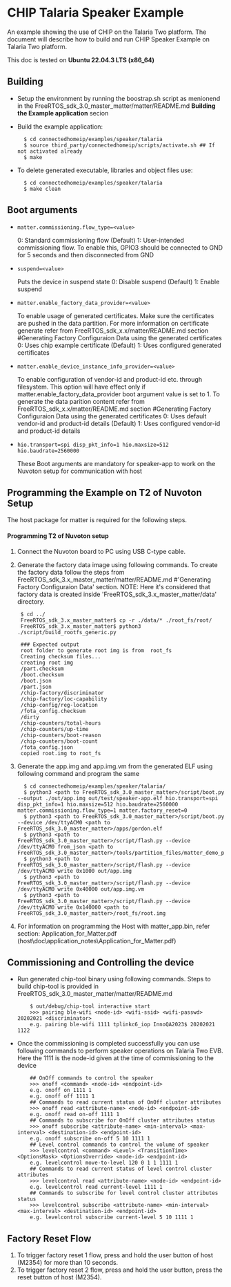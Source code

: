 # CHIP Talaria Speaker Example

An example showing the use of CHIP on the Talaria Two platform. The document will describe how
to build and run CHIP Speaker Example on Talaria Two platform.

This doc is tested on **Ubuntu 22.04.3 LTS (x86_64)**

## Building

-   Setup the environment by running the boostrap.sh script as menionend in the FreeRTOS_sdk_3.0_master_matter/matter/README.md **Building the Example application** secion

-   Build the example application:

          $ cd connectedhomeip/examples/speaker/talaria
          $ source third_party/connectedhomeip/scripts/activate.sh ## If not activated already
          $ make

-   To delete generated executable, libraries and object files use:

          $ cd connectedhomeip/examples/speaker/talaria
          $ make clean

## Boot arguments

-   `matter.commissioning.flow_type=<value>`

    0: Standard commissioning flow (Default)
    1: User-intended commissioning flow. To enable this, GPIO3 should be connected to GND for 5 seconds and then disconnected from GND

-   `suspend=<value>`

    Puts the device in suspend state
    0: Disable suspend (Default)
    1: Enable suspend

-   `matter.enable_factory_data_provider=<value>`

    To enable usage of generated certificates. Make sure the certificates are pushed in the data partition. For more information on certificate generate refer from FreeRTOS_sdk_x.x/matter/README.md section #Generating Factory Configuraion Data using the generated certificates
    0: Uses chip example certificate (Default)
    1: Uses configured generated certificates

-   `matter.enable_device_instance_info_provider=<value>`

    To enable configuration of vendor-id and product-id etc. through filesystem. This option will have effect only if matter.enable_factory_data_provider boot argument value is set to 1.
    To generate the data parition content refer from FreeRTOS_sdk_x.x/matter/README.md section #Generating Factory Configuraion Data using the generated certificates
    0: Uses default vendor-id and product-id details (Default)
    1: Uses configured vendor-id and product-id details

-   `hio.transport=spi disp_pkt_info=1 hio.maxsize=512 hio.baudrate=2560000`

    These Boot arguments are mandatory for speaker-app to work on the Nuvoton setup for communication with host


## Programming the Example on T2 of Nuvoton Setup
The host package for matter is required for the following steps.

#### Programming T2 of Nuvoton setup
1. Connect the Nuvoton board to PC using USB C-type cable.
2. Generate the factory data image using following commands. To create the factory data follow the steps from FreeRTOS_sdk_3.x_master_matter/matter/README.md #'Generating Factory Configuraion Data' section.
NOTE: Here it's considered that factory data is created inside 'FreeRTOS_sdk_3.x_master_matter/data' directory.

        $ cd ../
        FreeRTOS_sdk_3.x_master_matter$ cp -r ./data/* ./root_fs/root/
        FreeRTOS_sdk_3.x_master_matter$ python3 ./script/build_rootfs_generic.py

        ### Expected output
        root folder to generate root img is from  root_fs
        Creating checksum files...
        creating root img
        /part.checksum
        /boot.checksum
        /boot.json
        /part.json
        /chip-factory/discriminator
        /chip-factory/loc-capability
        /chip-config/reg-location
        /fota_config.checksum
        /dirty
        /chip-counters/total-hours
        /chip-counters/up-time
        /chip-counters/boot-reason
        /chip-counters/boot-count
        /fota_config.json
        copied root.img to root_fs
7. Generate the app.img and app.img.vm from the generated ELF using following command and program the same

         $ cd connectedhomeip/examples/speaker/talaria/
         $ python3 <path to FreeRTOS_sdk_3.0_master_matter>/script/boot.py --output ./out/app.img out/test/speaker-app.elf hio.transport=spi disp_pkt_info=1 hio.maxsize=512 hio.baudrate=2560000 matter.commissioning.flow_type=1 matter.factory_reset=0
         $ python3 <path to FreeRTOS_sdk_3.0_master_matter>/script/boot.py --device /dev/ttyACM0 <path to FreeRTOS_sdk_3.0_master_matter>/apps/gordon.elf
         $ python3 <path to FreeRTOS_sdk_3.0_master_matter>/script/flash.py --device /dev/ttyACM0 from_json <path to FreeRTOS_sdk_3.0_master_matter>/tools/partition_files/matter_demo_partition.json
         $ python3 <path to FreeRTOS_sdk_3.0_master_matter>/script/flash.py --device /dev/ttyACM0 write 0x1000 out/app.img
         $ python3 <path to FreeRTOS_sdk_3.0_master_matter>/script/flash.py --device /dev/ttyACM0 write 0x40000 out/app.img.vm
         $ python3 <path to FreeRTOS_sdk_3.0_master_matter>/script/flash.py --device /dev/ttyACM0 write 0x140000 <path to FreeRTOS_sdk_3.0_master_matter>/root_fs/root.img
7. For information on programming the Host with matter_app.bin, refer section: Application_for_Matter.pdf (host\doc\application_notes\Application_for_Matter.pdf)

## Commissioning and Controlling the device
- Run generated chip-tool binary using following commands. Steps to build chip-tool is provided in FreeRTOS_sdk_3.0_master_matter/matter/README.md

          $ out/debug/chip-tool interactive start
          >>> pairing ble-wifi <node-id> <wifi-ssid> <wifi-passwd> 20202021 <discriminator>
          e.g. pairing ble-wifi 1111 tplinkc6_iop InnoQA2023$ 20202021 1122
- Once the commissioning is completed successfully you can use following commands to perform speaker operations on Talaria Two EVB. Here the 1111 is the node-id given at the time of commissioning to the device


          ## OnOff commands to control the speaker
          >>> onoff <command> <node-id> <endpoint-id>
          e.g. onoff on 1111 1
          e.g. onoff off 1111 1
          ## Commands to read current status of OnOff cluster attributes
          >>> onoff read <attribute-name> <node-id> <endpoint-id>
          e.g. onoff read on-off 1111 1
          ## Commands to subscribe for OnOff cluster attributes status
          >>> onoff subscribe <attribute-name> <min-interval> <max-interval> <destination-id> <endpoint-id>
          e.g. onoff subscribe on-off 5 10 1111 1
          ## Level control commands to control the volume of speaker
          >>> levelcontrol <command> <Level> <TransitionTime> <OptionsMask> <OptionsOverride> <node-id> <endpoint-id>
          e.g. levelcontrol move-to-level 120 0 1 1 1111 1
          ## Commands to read current status of level control cluster attributes
          >>> levelcontrol read <attribute-name> <node-id> <endpoint-id>
          e.g. levelcontrol read current-level 1111 1
          ## Commands to subscribe for level control cluster attributes status
          >>> levelcontrol subscribe <attribute-name> <min-interval> <max-interval> <destination-id> <endpoint-id>
          e.g. levelcontrol subscribe current-level 5 10 1111 1

## Factory Reset Flow
1. To trigger factory reset 1 flow, press and hold the user button of host (M2354) for more than 10 seconds.
2. To trigger factory reset 2 flow, press and hold the user button, press the reset button of host (M2354).
